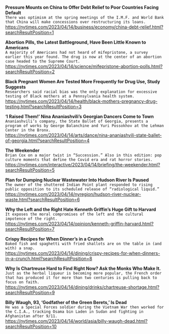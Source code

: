**Pressure Mounts on China to Offer Debt Relief to Poor Countries Facing Default**\
`There was optimism at the spring meetings of the I.M.F. and World Bank that China will make concessions over restructuring its loans.`\
https://nytimes.com/2023/04/14/business/economy/china-debt-relief.html?searchResultPosition=1

**Abortion Pills, the Latest Battleground, Have Been Little Known to Americans**\
`A majority of Americans had not heard of mifepristone, a survey earlier this year found. The drug is now at the center of an abortion case headed to the Supreme Court.`\
https://nytimes.com/2023/04/14/science/mifepristone-abortion-polls.html?searchResultPosition=2

**Black Pregnant Women Are Tested More Frequently for Drug Use, Study Suggests**\
`Researchers said racial bias was the only explanation for excessive testing of Black mothers at a Pennsylvania health system.`\
https://nytimes.com/2023/04/14/health/black-mothers-pregnancy-drug-testing.html?searchResultPosition=3

**‘I Raised Them!’ Nina Ananiashvili’s Georgian Dancers Come to Town**\
`Ananiashvili’s company, the State Ballet of Georgia, presents a program of works by George Balanchine and Yuri Possokhov at the Lehman Center in the Bronx.`\
https://nytimes.com/2023/04/14/arts/dance/nina-ananiashvili-state-ballet-of-georgia.html?searchResultPosition=4

**The Weekender**\
`Brian Cox on a major twist in “Succession.” Also in this edition: pop culture moments that define the Covid era and rat horror stories.`\
https://nytimes.com/interactive/2023/04/14/briefing/the-weekender.html?searchResultPosition=5

**Plan for Dumping Nuclear Wastewater Into Hudson River Is Paused**\
`The owner of the shuttered Indian Point plant responded to rising public opposition to its scheduled release of “radiological liquid.”`\
https://nytimes.com/2023/04/14/nyregion/hudson-river-nuclear-waste.html?searchResultPosition=6

**Why the Left and the Right Hate Kenneth Griffin’s Huge Gift to Harvard**\
`It exposes the moral compromises of the left and the cultural impotence of the right.`\
https://nytimes.com/2023/04/14/opinion/kenneth-griffin-harvard.html?searchResultPosition=7

**Crispy Recipes for When Dinner’s in a Crunch**\
`Baked fish and spaghetti with fried shallots are on the table in (and with) a snap.`\
https://nytimes.com/2023/04/14/dining/crispy-recipes-for-when-dinners-in-a-crunch.html?searchResultPosition=8

**Why Is Chartreuse Hard to Find Right Now? Ask the Monks Who Make It.**\
`Just as the herbal liqueur is becoming more popular, the French order that has produced it for more than two centuries is pulling back to focus on faith.`\
https://nytimes.com/2023/04/14/dining/drinks/chartreuse-shortage.html?searchResultPosition=9

**Billy Waugh, 93, ‘Godfather of the Green Berets,’ Is Dead**\
`He was a Special Forces soldier during the Vietnam War then worked for the C.I.A., tracking Osama bin Laden in Sudan and fighting in Afghanistan after 9/11.`\
https://nytimes.com/2023/04/14/world/asia/billy-waugh-dead.html?searchResultPosition=10

